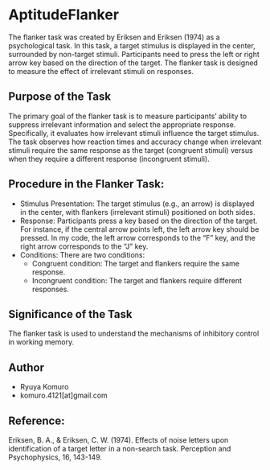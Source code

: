 # AptitudeFlanker

The flanker task was created by Eriksen and Eriksen (1974) as a psychological task. In this task, a target stimulus is displayed in the center, surrounded by non-target stimuli. Participants need to press the left or right arrow key based on the direction of the target. The flanker task is designed to measure the effect of irrelevant stimuli on responses.

## Purpose of the Task

The primary goal of the flanker task is to measure participants’ ability to suppress irrelevant information and select the appropriate response. Specifically, it evaluates how irrelevant stimuli influence the target stimulus. The task observes how reaction times and accuracy change when irrelevant stimuli require the same response as the target (congruent stimuli) versus when they require a different response (incongruent stimuli).

## Procedure in the Flanker Task:

* Stimulus Presentation: The target stimulus (e.g., an arrow) is displayed in the center, with flankers (irrelevant stimuli) positioned on both sides.
* Response: Participants press a key based on the direction of the target. For instance, if the central arrow points left, the left arrow key should be pressed. In my code, the left arrow corresponds to the “F” key, and the right arrow corresponds to the “J” key.
* Conditions: There are two conditions:
  * Congruent condition: The target and flankers require the same response.
  * Incongruent condition: The target and flankers require different responses.

## Significance of the Task

The flanker task is used to understand the mechanisms of inhibitory control in working memory.

## Author

* Ryuya Komuro
* komuro.4121[at]gmail.com

## Reference:

Eriksen, B. A., & Eriksen, C. W. (1974). Effects of noise letters upon identification of a target letter in a non-search task. Perception and Psychophysics, 16, 143-149.
